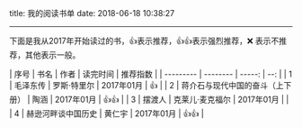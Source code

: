 title: 我的阅读书单
date: 2018-06-18 10:38:27

---


下面是我从2017年开始读过的书，👍表示推荐，👍👍表示强烈推荐，❌ 表示不推荐，其他表示一般。

| 序号      | 书名    |  作者 | 读完时间 | 推荐指数 |
| --------- | -------- | -----: | --: |
| 1    | 毛泽东传  | 罗斯·特里尔 |   2017年01月 | 👍 |
| 2    |  蒋介石与现代中国的奋斗（上下册） |  陶涵  |  2017年01月  | 👍👍 |
| 3    |  摆渡人 |   克莱儿·麦克福尔  |   2017年01月 |  |
| 4    |   赫逊河畔谈中国历史 |  黄仁宇  |  2017年01月  | 👍👍 |


